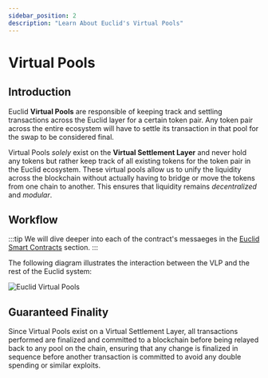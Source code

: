 ```yaml
---
sidebar_position: 2
description: "Learn About Euclid's Virtual Pools"
---
```


# Virtual Pools

## Introduction

Euclid **Virtual Pools** are responsible of keeping track and settling transactions across the Euclid layer for a certain token pair. Any token pair across the entire ecosystem will have to settle its transaction in that pool for the swap to be considered final.

Virtual Pools *solely* exist on the **Virtual Settlement Layer** and never hold any tokens but rather keep track of all existing tokens for the token pair in the Euclid ecosystem. These virtual pools allow us to unify the liquidity across the blockchain without actually having to bridge or move the tokens from one chain to another. This ensures that liquidity remains *decentralized* and *modular*.

## Workflow

:::tip
We will dive deeper into each of the contract's messaeges in the [Euclid Smart Contracts](../../../Euclid%20Smart%20Contracts/CosmWasm/Virtual%20Liquidity%20Pools.md) section.
:::

The following diagram illustrates the interaction between the VLP and the rest of the Euclid system:

![Euclid Virtual Pools](../../../../static/img/virtual-pool-1.jpg)

## Guaranteed Finality

Since Virtual Pools exist on a Virtual Settlement Layer, all transactions performed are finalized and committed to a blockchain before being relayed back to any pool on the chain, ensuring that any change is finalized in sequence before another transaction is committed to avoid any double spending or similar exploits.